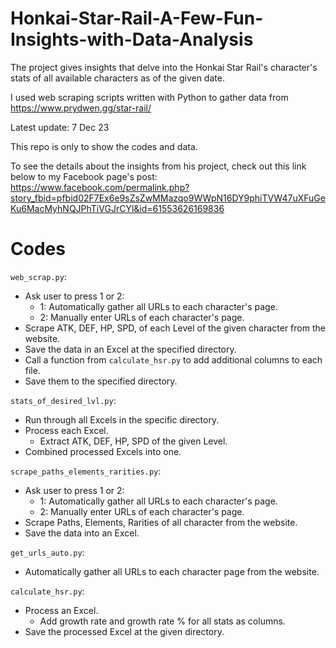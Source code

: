 # Honkai-Star-Rail-A-Few-Fun-Insights-with-Data-Analysis
The project gives insights that delve into the Honkai Star Rail's character's stats of all available characters as of the given date.

I used web scraping scripts written with Python to gather data from https://www.prydwen.gg/star-rail/

Latest update: 7 Dec 23

This repo is only to show the codes and data.

To see the details about the insights from his project, check out this link below to my Facebook page's post:
https://www.facebook.com/permalink.php?story_fbid=pfbid02F7Ex6e9sZsZwMMazqo9WWpN16DY9phiTVW47uXFuGeKu6MacMyhNQJPhTiVGJrCYl&id=61553626169836

# Codes
```web_scrap.py```:
- Ask user to press 1 or 2:
  - 1: Automatically gather all URLs to each character's page.
  - 2: Manually enter URLs of each character's page.
- Scrape ATK, DEF, HP, SPD, of each Level of the given character from the website.
- Save the data in an Excel at the specified directory.
- Call a function from ```calculate_hsr.py``` to add additional columns to each file.
- Save them to the specified directory.

```stats_of_desired_lvl.py```:
- Run through all Excels in the specific directory.
- Process each Excel.
  - Extract ATK, DEF, HP, SPD of the given Level.
- Combined processed Excels into one.       
   
```scrape_paths_elements_rarities.py```:
- Ask user to press 1 or 2:
  - 1: Automatically gather all URLs to each character's page.
  - 2: Manually enter URLs of each character's page.
- Scrape Paths, Elements, Rarities of all character from the website.
- Save the data into an Excel.

```get_urls_auto.py```:
- Automatically gather all URLs to each character page from the website.

```calculate_hsr.py```:
- Process an Excel.
  - Add growth rate and growth rate % for all stats as columns.
- Save the processed Excel at the given directory.